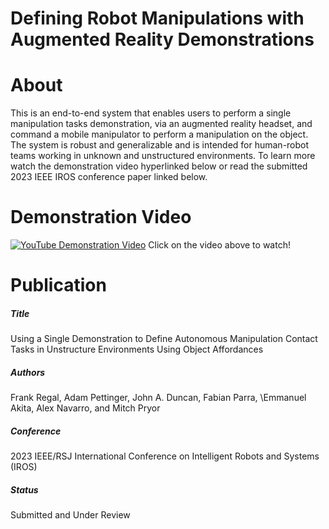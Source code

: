 # Defining Robot Manipulations with Augmented Reality Demonstrations

# About
This is an end-to-end system that enables users to perform a single manipulation tasks demonstration, via an augmented reality headset, and command a mobile manipulator to perform a manipulation on the object. The system is robust and generalizable and is intended for human-robot teams working in unknown and unstructured environments. To learn more watch the demonstration video hyperlinked below or read the submitted 2023 IEEE IROS conference paper linked below. 

# Demonstration Video
[![YouTube Demonstration Video](https://user-images.githubusercontent.com/84527482/222321638-8ced7798-70ca-40a6-8df2-5a5c11380408.png)](https://www.youtube.com/watch?v=5AKIhkXAiO4&ab_channel=Nuclear%26AppliedRoboticsGroup)
Click on the video above to watch!

# Publication
##### Title 
Using a Single Demonstration to Define Autonomous Manipulation Contact Tasks in Unstructure Environments Using Object Affordances
##### Authors 
Frank Regal, Adam Pettinger, John A. Duncan, Fabian Parra, \\Emmanuel Akita, Alex Navarro, and Mitch Pryor
##### Conference 
2023 IEEE/RSJ International Conference on Intelligent Robots and Systems (IROS)
##### Status
Submitted and Under Review
